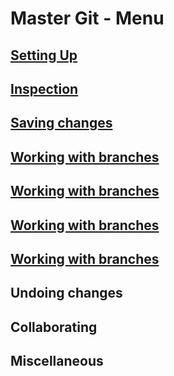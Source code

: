 # Master Git - Menu

## [Setting Up](setting-up.md)

## [Inspection](Inspection.md)

## [Saving changes](Savingchanges.md)


## [Working with branches](Working-with-branches.md)

## [Working with branches](working-with-branches)


## [Working with branches](working-with-branches)


## [Working with branches](working-with-branches)


## Undoing changes

## Collaborating

## Miscellaneous

